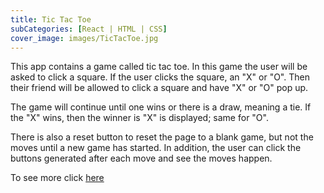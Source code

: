 ```yaml
---
title: Tic Tac Toe
subCategories: [React | HTML | CSS]
cover_image: images/TicTacToe.jpg
---
```

This app contains a game called tic tac toe. In this game the user will be asked to click a square. If the user clicks the square, an "X" or "O". Then their friend will be allowed to click a square and have "X" or "O" pop up.

The game will continue until one wins or there is a draw, meaning a tie. If the "X" wins, then the winner is "X" is displayed; same for "O".

There is also a reset button to reset the page to a blank game, but not the moves until a new game has started. In addition, the user can click the buttons generated after each move and see the moves happen.




To see more click [here](https://github.com/MikaylaMunn/TicTacToe)